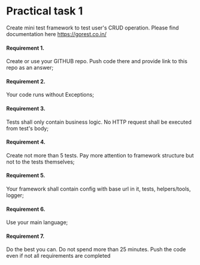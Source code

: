 # Practical task 1
Create mini test framework to test user's CRUD operation. Please find documentation here https://gorest.co.in/

#### Requirement 1. 
Create or use your GITHUB repo. Push code there and provide link to this repo as an answer;

#### Requirement 2. 
Your code runs without Exceptions;

#### Requirement 3. 
Tests shall only contain business logic. No HTTP request shall be executed from test's body;

#### Requirement 4. 
Create not more than 5 tests. Pay more attention to framework structure but not to the tests themselves;

#### Requirement 5. 
Your framework shall contain config with base url in it, tests, helpers/tools, logger;

#### Requirement 6. 
Use your main language;

#### Requirement 7. 
Do the best you can. Do not spend more than 25 minutes. Push the code even if not all requirements are completed
